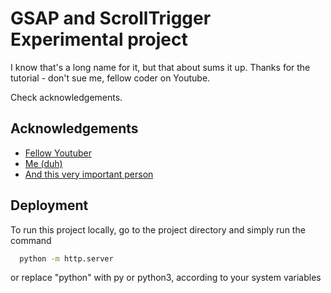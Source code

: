 
# GSAP and ScrollTrigger Experimental project

I know that's a long name for it, but that about sums it up. 
Thanks for the tutorial - don't sue me, fellow coder on Youtube. 

Check acknowledgements.


## Acknowledgements

 - [Fellow Youtuber](https://www.youtube.com/channel/UCi0D82u0L6lp0DG6Z_yub0g)
 - [Me (duh) ](https://github.com/parth-gulati)
 - [And this very important person](https://www.youtube.com/watch?v=xvFZjo5PgG0)


## Deployment

To run this project locally, go to the project directory and simply run the command

```bash
  python -m http.server
```

or replace "python" with py or python3, according to your system variables

